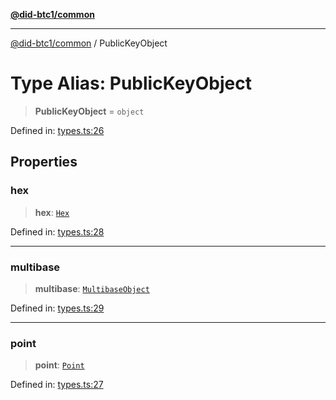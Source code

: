 [**@did-btc1/common**](../README.md)

***

[@did-btc1/common](../globals.md) / PublicKeyObject

# Type Alias: PublicKeyObject

> **PublicKeyObject** = `object`

Defined in: [types.ts:26](https://github.com/dcdpr/did-btc1-js/blob/751aedd75738c26882a2149e644ae32b9e424707/packages/common/src/types.ts#L26)

## Properties

### hex

> **hex**: [`Hex`](Hex.md)

Defined in: [types.ts:28](https://github.com/dcdpr/did-btc1-js/blob/751aedd75738c26882a2149e644ae32b9e424707/packages/common/src/types.ts#L28)

***

### multibase

> **multibase**: [`MultibaseObject`](MultibaseObject.md)

Defined in: [types.ts:29](https://github.com/dcdpr/did-btc1-js/blob/751aedd75738c26882a2149e644ae32b9e424707/packages/common/src/types.ts#L29)

***

### point

> **point**: [`Point`](Point.md)

Defined in: [types.ts:27](https://github.com/dcdpr/did-btc1-js/blob/751aedd75738c26882a2149e644ae32b9e424707/packages/common/src/types.ts#L27)
